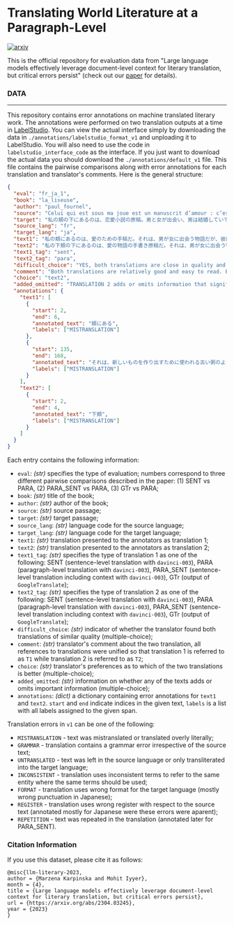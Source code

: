 # Translating World Literature at a Paragraph-Level

[![arxiv](https://img.shields.io/badge/arXiv-2304.03245-b31b1b.svg)](http://arxiv.org/abs/2304.03245)

This is the official repository for evaluation data from "Large language models effectively leverage document-level context for literary translation, but critical errors persist" (check out our [paper](http://arxiv.org/abs/2304.03245) for details).

### DATA
***

This repository contains error annotations on machine translated literary work. The annotations were performed on two translation outputs at a time in [LabelStudio](https://labelstud.io/). You can view the actual interface simply by downloading the data in `./annotations/labelstudio_format_v1` and unploading it to LabelStudio. You will also need to use the code in `labelstudio_interface_code` as the interface. If you just want to download the actual data you should download the `./annotations/default_v1` file. This file contains the pairwise comparisons along with error annotations for each translation and translator's comments. Here is the general structure:

```json
{
  "eval": "fr_ja_1",
  "book": "la_liseuse",
  "author": "paul_fournel",
  "source": "Celui qui est sous ma joue est un manuscrit d’amour : c’est l’histoire d’un mec qui rencontre une fille mais il est marié et elle a un copain… J’en ai lu sept pages et je le connais déjà par cœur. Rien ne pourra me surprendre. Depuis des lunes, je ne lis plus, je relis. La même vieille bouillie dont on fait des « nouveautés », des saisons, des rentrées « littéraires », des succès, des bides, des bides. Du papier qu’on recycle, des camions qui partent le matin et qui rentrent le soir, bourrés de nouveautés déjà hors d’âge.",
  "target": "私の頬の下にあるのは、恋愛小説の原稿。男と女が出会い、男は結婚していて、女には彼氏がいるという物語……七ページ読めば、あとは読まなくてもわかる。はっと驚かされるような場面は出てこないだろう。ずっと前から、新たに読むというよりは再読。繰り返される「新作」、巡りくる季節、秋の文芸賞レース、当たっては外れ、そしてまた外れる。リサイクルに出す紙の山、時代遅れになった新作を満載し、朝に出発して、夜に帰ってくる何台ものトラック。",
  "source_lang": "fr",
  "target_lang": "ja",
  "text1": "私の頬にあるのは、愛のための手稿だ。それは、男が女に出会う物語だが、彼は既婚者で、彼女は彼氏がいる……という物語である。7ページ読んだだけで、もう覚えてしまった。何も私を驚かせることはない。月日が経つにつれて、もう新しい本を読むことはなくなり、繰り返し読むことになった。それは、新しいものを作り出すために使われる古い粥のようなものであり、季節や新学期、文学的な成功や失敗、大失敗などを作り出すものだ。リサイクルした紙、朝出かけて夜帰ってくるトラックが、すでに古臭い新商品でいっぱいだ。",
  "text2": "私の下頬の下にあるのは、愛の物語の手書き原稿だ。それは、男が女に出会う物語だが、彼は既に結婚していて、彼女も彼氏がいる……。私はその七ページを読んだが、もう心から覚えている。何も驚かせるものはない。月日が経つうちに、私はもう新しいものを読むのではなく、古いものを改めて読んでいる。「新しいもの」として、季節や新学期、文学的な「成功」や「失敗」として、何度も何度も取り上げられる古いものだ。朝に出て、夜に帰ってくるトラックは、すでに時代遅れの「新しいもの」でいっぱいだ。",
  "text1_tag": "sent",
  "text2_tag": "para",
  "difficult_choice": "YES, both translations are close in quality and it was hard to choose between them.",
  "comment": "Both translations are relatively good and easy to read. Both translations translate the \"La même vieille...\" sentence in a way that it is very difficult to understand - almost word by word especially in T1. Also the 愛のための手稿 in T1 is awkward and later という物語である is not necessary and ends in である which doesn't fit well with other sentences.\nThe ending すでに時代遅れの「新しいもの」でいっぱいだ in T2 is really good which is why I chose this translation however they are neck and neck and the other one could have be chosen as well.",
  "choice": "text2",
  "added_omitted": "TRANSLATION 2 adds or omits information that significantly change the meaning of the text.",
  "annotations": {
    "text1": [
      {
        "start": 2,
        "end": 6,
        "annotated_text": "頬にある",
        "labels": ["MISTRANSLATION"]
      },
      {
        "start": 135,
        "end": 168,
        "annotated_text": "それは、新しいものを作り出すために使われる古い粥のようなものであり",
        "labels": ["MISTRANSLATION"]
      }
    ],
    "text2": [
      {
        "start": 2,
        "end": 4,
        "annotated_text": "下頬",
        "labels": ["MISTRANSLATION"]
      }
    ]
  }
}
```

Each entry contains the following information:
- `eval`: *(str)* specifies the type of evaluation; numbers correspond to three different pairwise comparisons described in the paper: (1) SENT vs PARA, (2) PARA_SENT vs PARA, (3) GTr vs PARA;
- `book`: *(str)* title of the book;
- `author`: *(str)* author of the book;
- `source`: *(str)* source passage;
- `target`: *(str)* target passage;
- `source_lang`: *(str)* language code for the source language;
- `target_lang`: *(str)* language code for the target language;
- `text1`: *(str)* translation presented to the annotators as translation 1;
- `text2`: *(str)* translation presented to the annotators as translation 2;
- `text1_tag`: *(str)* specifies the type of translation 1 as one of the following: SENT (sentence-level translation with `davinci-003`), PARA (paragraph-level translation with `davinci-003`), PARA_SENT (sentence-level translation including context with `davinci-003`), GTr (output of `GoogleTranslate`);
- `text2_tag`: *(str)* specifies the type of translation 2 as one of the following: SENT (sentence-level translation with `davinci-003`), PARA (paragraph-level translation with `davinci-003`), PARA_SENT (sentence-level translation including context with `davinci-003`), GTr (output of `GoogleTranslate`);
- `difficult_choice`: *(str)* indicator of whether the translator found both translations of similar quality (multiple-choice);
- `comment`: *(str)* translator's comment about the two translation, all references to translations were unified so that translation 1 is referred to as `T1` while translation 2 is referred to as `T2`;
- `choice`: *(str)* translator's preferences as to which of the two translations is better (multiple-choice);
- `added_omitted`: *(str)* information on whether any of the texts adds or omits important information (multiple-choice);
- `annotations`: *(dict)* a dictionary containing error annotations for `text1` and `text2`. `start` and `end` indicate indices in the given text, `labels` is a list with all labels assigned to the given span.

Translation errors in `v1` can be one of the following:
- `MISTRANSLATION` - text was mistranslated or translated overly literally;
- `GRAMMAR` - translation contains a grammar error irrespective of the source text;
- `UNTRANSLATED` - text was left in the source language or only transliterated into the target language;
- `INCONSISTENT` - translation uses inconsistent terms to refer to the same entity where the same terms should be used;
- `FORMAT` - translation uses wrong format for the target language (mostly wrong punctuation in Japanese);
- `REGISTER` - translation uses wrong register with respect to the source text (annotated mostly for Japanese were these errors were aparent);
- `REPETITION` - text was repeated in the translation (annotated later for PARA_SENT).

### Citation Information
If you use this dataset, please cite it as follows:
```
@misc{llm-literary-2023,
author = {Marzena Karpinska and Mohit Iyyer},
month = {4},
title = {Large language models effectively leverage document-level context for literary translation, but critical errors persist},
url = {https://arxiv.org/abs/2304.03245},
year = {2023}
}
```
